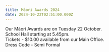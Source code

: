 ```yaml
---
title: Māori Awards 2024
date: 2024-10-22T02:51:00.000Z
---
```

Our Māori Awards are on Tuesday 22 October.  
School Hall starting at 5.45pm.  
Tickets - $10.00 available from our Main Office.  
Dress Code - Semi Formal

